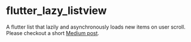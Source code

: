 # flutter_lazy_listview
A flutter list that lazily and asynchronously loads new items on user scroll. Please checkout a short [Medium post](https://medium.com/@archelangelo/flutter-load-contents-lazily-on-scroll-made-simple-c6817f94e5d0).
